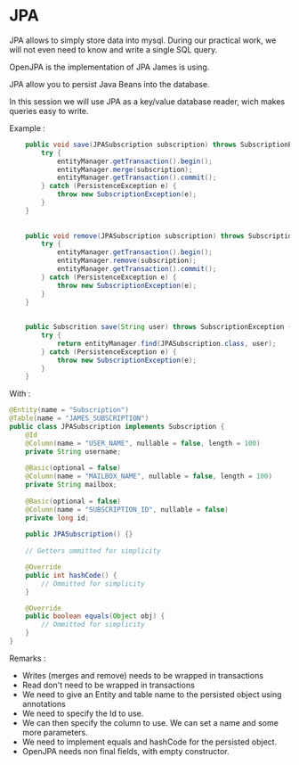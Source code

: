 # JPA

JPA allows to simply store data into mysql. During our practical work, we will not even need to know and write a single SQL query.

OpenJPA is the implementation of JPA James is using.

JPA allow you to persist Java Beans into the database.

In this session we will use JPA as a key/value database reader, wich makes queries easy to write.

Example :

```java
    public void save(JPASubscription subscription) throws SubscriptionException {
        try {
            entityManager.getTransaction().begin();
            entityManager.merge(subscription);
            entityManager.getTransaction().commit();
        } catch (PersistenceException e) {
            throw new SubscriptionException(e);
        }
    }
    
    
    public void remove(JPASubscription subscription) throws SubscriptionException {
        try {
            entityManager.getTransaction().begin();
            entityManager.remove(subscription);
            entityManager.getTransaction().commit();
        } catch (PersistenceException e) {
            throw new SubscriptionException(e);
        }
    }
    
    
    public Subscrition save(String user) throws SubscriptionException {
        try {
            return entityManager.find(JPASubscription.class, user);
        } catch (PersistenceException e) {
            throw new SubscriptionException(e);
        }
    }
```

With :

```java
@Entity(name = "Subscription")
@Table(name = "JAMES_SUBSCRIPTION")
public class JPASubscription implements Subscription {
    @Id
    @Column(name = "USER_NAME", nullable = false, length = 100)
    private String username;
    
    @Basic(optional = false)
    @Column(name = "MAILBOX_NAME", nullable = false, length = 100)
    private String mailbox;
    
    @Basic(optional = false)
    @Column(name = "SUBSCRIPTION_ID", nullable = false)
    private long id;
    
    public JPASubscription() {}
    
    // Getters ommitted for simplicity

    @Override
    public int hashCode() {
        // Ommitted for simplicity
    }

    @Override
    public boolean equals(Object obj) {
        // Ommitted for simplicity
    }
}
```

Remarks : 

 - Writes (merges and remove) needs to be wrapped in transactions
 - Read don't need to be wrapped in transactions
 - We need to give an Entity and table name to the persisted object using annotations
 - We need to specify the Id to use.
 - We can then specify the column to use. We can set a name and some more parameters.
 - We need to implement equals and hashCode for the persisted object.
 - OpenJPA needs non final fields, with empty constructor. 
 
 

